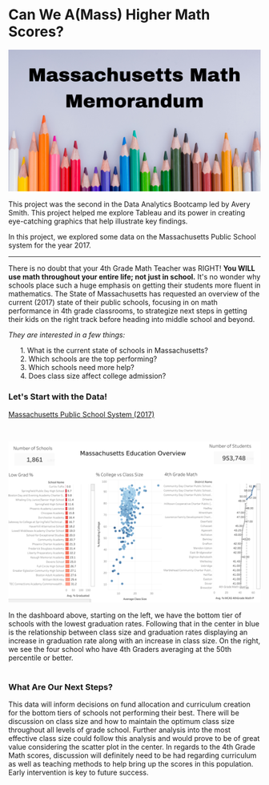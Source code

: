 # Can We A(Mass) Higher Math Scores?

<img src="images/MassMathMemo.png?raw=true">

This project was the second in the Data Analytics Bootcamp led by Avery Smith. This project helped me explore Tableau and its power in creating eye-catching graphics that help illustrate key findings.<br>

In this project, we explored some data on the Massachusetts Public School system for the year 2017.<br>

---

There is no doubt that your 4th Grade Math Teacher was RIGHT! **You WILL use math throughout your entire life; not just in school.** It's no wonder why schools place such a huge emphasis on getting their students more fluent in mathematics. The State of Massachusetts has requested an overview of the current (2017) state of their public schools, focusing in on math performance in 4th grade classrooms, to strategize next steps in getting their kids on the right track before heading into middle school and beyond.<br>

*They are interested in a few things:*
<ol>
  1. What is the current state of schools in Massachusetts?<br>
  2. Which schools are the top performing?<br>
  3. Which schools need more help?<br>
  4. Does class size affect college admission?
</ol>

### Let's Start with the Data!
[Massachusetts Public School System (2017)](https://www.kaggle.com/datasets/ndalziel/massachusetts-public-schools-data)

<br>

<img src="images/masseduoverview.png?raw=true"><br>

In the dashboard above, starting on the left, we have the bottom tier of schools with the lowest graduation rates. Following that in the center in blue is the relationship between class size and graduation rates displaying an increase in graduation rate along with an increase in class size. On the right, we see the four school who have 4th Graders averaging at the 50th percentile or better.<br><br>

### What Are Our Next Steps?
This data will inform decisions on fund allocation and curriculum creation for the bottom tiers of schools not performing their best. There will be discussion on class size and how to maintain the optimum class size throughout all levels of grade school. Further analysis into the most effective class size could follow this analysis and would prove to be of great value considering the scatter plot in the center. In regards to the 4th Grade Math scores, discussion will definitely need to be had regarding curriculum as well as teaching methods to help bring up the scores in this population. Early intervention is key to future success.
